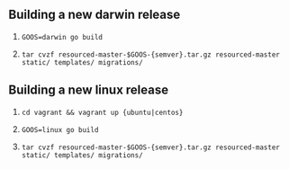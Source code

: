 ## Building a new darwin release

1. `GOOS=darwin go build`

2. `tar cvzf resourced-master-$GOOS-{semver}.tar.gz resourced-master static/ templates/ migrations/`


## Building a new linux release

1. `cd vagrant && vagrant up {ubuntu|centos}`

2. `GOOS=linux go build`

3. `tar cvzf resourced-master-$GOOS-{semver}.tar.gz resourced-master static/ templates/ migrations/`
